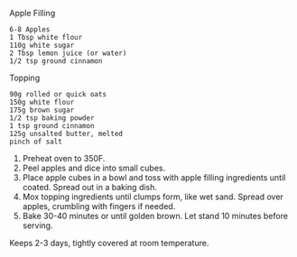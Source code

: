 Apple Filling

    6-8 Apples
    1 Tbsp white flour
    110g white sugar
    2 Tbsp lemon juice (or water)
    1/2 tsp ground cinnamon
    
Topping

    90g rolled or quick oats
    150g white flour
    175g brown sugar
    1/2 tsp baking powder
    1 tsp ground cinnamon
    125g unsalted butter, melted
    pinch of salt
    
1. Preheat oven to 350F.
2. Peel apples and dice into small cubes.
3. Place apple cubes in a bowl and toss with apple filling ingredients until coated. Spread out in a baking dish.
4. Mox topping ingredients until clumps form, like wet sand. Spread over apples, crumbling with fingers if needed.
5. Bake 30-40 minutes or until golden brown. Let stand 10 minutes before serving.

Keeps 2-3 days, tightly covered at room temperature.

